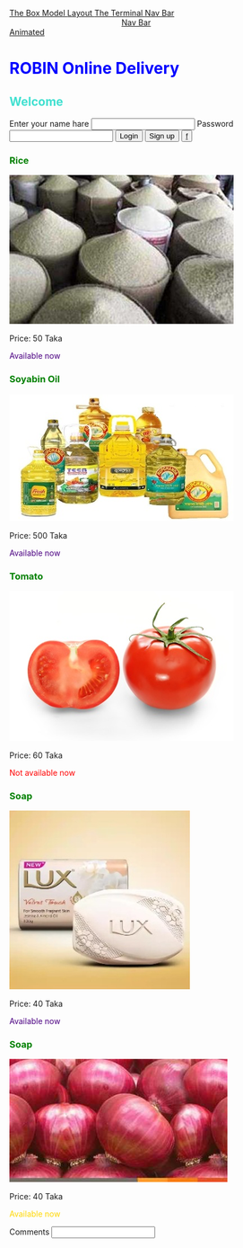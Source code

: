 <a href="the-box-model.html" target="blank">The Box Model  </a>
<a href="layout.html" target="blank">Layout  </a>
<a href="The Terminal.html" target="blank">The Terminal  </a>
<a href="My Web Site/index.html" target="blank">Nav Bar  </a>
<a style="padding: 200px;" href="My Web Site/animated.html" target="blank">Nav Bar Animated </a>


<link rel="stylesheet" href='css/bootstrap.css'>
<style>
h1{
  color:blue;
}
h2{
  color:turquoise;
}
#lr{
  color:gold;
}
.av{
  color:indigo;
}
.nav{
  color:red;
}
</style>
<h1>ROBIN Online Delivery</h1>
<style>
h3{
  color:green;
}
</style>
<h2>Welcome</h2>
Enter your name hare
<input>
Password
<input type="password">
<button>Login</button>
<button class='btn btn-success'>Sign up</button>
<button type="button" class="btn btn-outline-info"><a href='https://www.facebook.com'>f</a></button>
<div><p><h3>Rice</h3><P>
  <img src='Images/Rice.jpg'/>
  <p>Price: 50 Taka<p>
  <p class='av'>Available now<p></div>
<div><p><h3>Soyabin Oil</h3><p>
  <img src='Images/Soyabin Oil.jpg'/>
  <p>Price: 500 Taka<p>
  <p class='av'>Available now<p></div>
<div>
  <h3>Tomato</h3>
  <img src='Images/Tomato.jpg'/>
  <p>Price: 60 Taka<p>
  <p class='nav'>Not available now<p>
</div>
<div>
  <h3>Soap</h3>
  <img src='Images/Soap.jpg'/>
  <p>Price: 40 Taka<p>
  <p class='av'>Available now<p>
</div>
<div>
  <h3>Soap</h3>
  <img src='Images/Onion.jpg'/>
  <p>Price: 40 Taka<p>
  <p id='lr' class='av'>Available now<p>
</div>
<p/>
Comments
<input>
